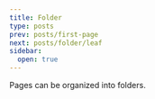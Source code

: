 ```yaml
---
title: Folder
type: posts
prev: posts/first-page
next: posts/folder/leaf
sidebar:
  open: true
---
```


Pages can be organized into folders.
